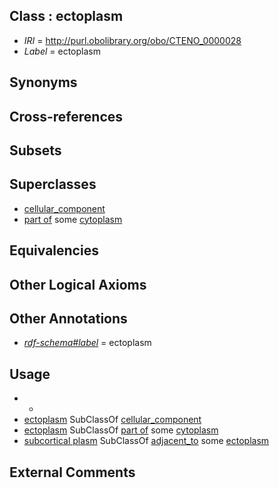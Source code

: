 
## Class : ectoplasm

 * *IRI* = http://purl.obolibrary.org/obo/CTENO_0000028
 * *Label* = ectoplasm

## Synonyms


## Cross-references


## Subsets


## Superclasses

 * [cellular_component](../../GO/75/GO_0005575.md)
 * [part of](../../BFO/50/BFO_0000050.md) some [cytoplasm](../../GO/37/GO_0005737.md)

## Equivalencies


## Other Logical Axioms


## Other Annotations

 * *[rdf-schema#label](../../el/rdf-schema#label.md)* = ectoplasm

## Usage

 * -
 * [ectoplasm](../../CTENO/28/CTENO_0000028.md) SubClassOf [cellular_component](../../GO/75/GO_0005575.md)
 * [ectoplasm](../../CTENO/28/CTENO_0000028.md) SubClassOf [part of](../../BFO/50/BFO_0000050.md) some [cytoplasm](../../GO/37/GO_0005737.md)
 * [subcortical plasm](../../CTENO/30/CTENO_0000030.md) SubClassOf [adjacent_to](../../RO/20/RO_0002220.md) some [ectoplasm](../../CTENO/28/CTENO_0000028.md)

## External Comments

